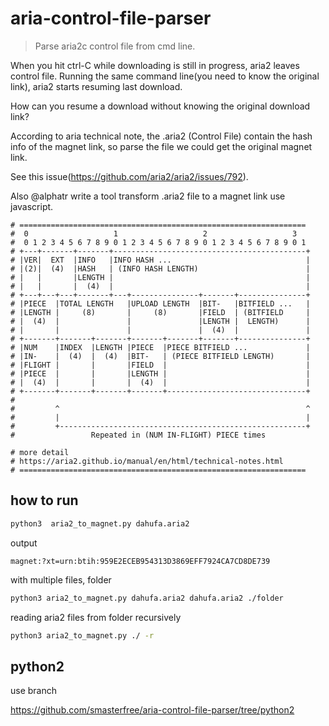 # aria-control-file-parser

> Parse aria2c control file from cmd line.

When you hit ctrl-C while downloading is still in progress, aria2 leaves control file. Running the same command line(you need to know the original link), aria2 starts resuming last download.  

How can you resume a download without knowing the original download link?

According to aria technical note, the .aria2 (Control File) contain the hash info of the magnet link, so parse the file we could get the original magnet link.

See this issue(https://github.com/aria2/aria2/issues/792). 

Also @alphatr write a tool transform .aria2 file to a magnet link use javascript.


```
# ================================================================
#  0                   1                   2                   3
#  0 1 2 3 4 5 6 7 8 9 0 1 2 3 4 5 6 7 8 9 0 1 2 3 4 5 6 7 8 9 0 1
# +---+-------+-------+-------------------------------------------+
# |VER|  EXT  |INFO   |INFO HASH ...                              |
# |(2)|  (4)  |HASH   | (INFO HASH LENGTH)                        |
# |   |       |LENGTH |                                           |
# |   |       |  (4)  |                                           |
# +---+---+---+-------+---+---------------+-------+---------------+
# |PIECE  |TOTAL LENGTH   |UPLOAD LENGTH  |BIT-   |BITFIELD ...   |
# |LENGTH |     (8)       |     (8)       |FIELD  | (BITFIELD     |
# |  (4)  |               |               |LENGTH |  LENGTH)      |
# |       |               |               |  (4)  |               |
# +-------+-------+-------+-------+-------+-------+---------------+
# |NUM    |INDEX  |LENGTH |PIECE  |PIECE BITFIELD ...             |
# |IN-    |  (4)  |  (4)  |BIT-   | (PIECE BITFIELD LENGTH)       |
# |FLIGHT |       |       |FIELD  |                               |
# |PIECE  |       |       |LENGTH |                               |
# |  (4)  |       |       |  (4)  |                               |
# +-------+-------+-------+-------+-------------------------------+
#
#         ^                                                       ^
#         |                                                       |
#         +-------------------------------------------------------+
#                 Repeated in (NUM IN-FLIGHT) PIECE times

# more detail
# https://aria2.github.io/manual/en/html/technical-notes.html
# ================================================================
```

## how to run

```bash
python3  aria2_to_magnet.py dahufa.aria2
```

output
```
magnet:?xt=urn:btih:959E2ECEB954313D3869EFF7924CA7CD8DE739
```

with multiple files, folder
```bash
python3 aria2_to_magnet.py dahufa.aria2 dahufa.aria2 ./folder
```

reading aria2 files from folder recursively
```bash
python3 aria2_to_magnet.py ./ -r
```

## python2

use branch 

https://github.com/smasterfree/aria-control-file-parser/tree/python2

